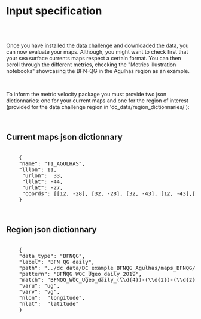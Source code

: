 # Input specification

<br> 
 

<br> 

Once you have [installed the data challenge](getstarted_install.md) and [downloaded the data](getstarted_data.md), you can now evaluate your maps. Although, you might want to check first that your sea surface currents maps respect a certain format. You can then scroll through the different metrics, checking the "Metrics illustration notebooks" showcasing the BFN-QG in the Agulhas region as an example. 

<br> 

To inform the metric velocity package you must provide two json dictionnaries: one for your current maps and one for the region of interest (provided for the data challenge region in 'dc_data/region_dictionnaries/'):



<br>  

## Current maps json dictionnary
 

<pre> 
    {
    "name": "T1_AGULHAS",
    "lllon": 11,
     "urlon":  33,
     "lllat": -44,
     "urlat": -27,
     "coords": [[12, -28], [32, -28], [32, -43], [12, -43],[12, -28]]
    }   
</pre>

<br>  

## Region json dictionnary 
 

<pre> 
    {
    "data_type": "BFNQG",
    "label": "BFN QG daily",
    "path": "../dc_data/DC_example_BFNQG_Agulhas/maps_BFNQG/",
    "pattern": "BFNQG_WOC_Ugeo_daily_2019",
    "match": "BFNQG_WOC_Ugeo_daily_(\\d{4})-(\\d{2})-(\\d{2}).nc",
    "varu": "ug",
    "varv": "vg",
    "nlon":  "longitude",
    "nlat":  "latitude"
    }
</pre>